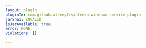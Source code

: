 ```yaml
---
layout: plugin
pluginId: com.github.alexeylisyutenko.windows-service-plugin
jarSha1: INVALID
isJarAvailable: true
error: NONE
violations: []

---
```

